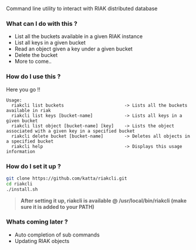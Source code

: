 Command line utility to interact with RIAK distributed database

### What can I do with this ?

* List all the buckets available in a given RIAK instance
* List all keys in a given bucket
* Read an object given a key under a given bucket
* Delete the bucket
* More to come..

### How do I use this ?

Here you go !!

```
Usage:
  riakcli list buckets                       -> Lists all the buckets available in riak
  riakcli list keys [bucket-name]            -> Lists all keys in a given bucket
  riakcli list object [bucket-name] [key]    -> Lists the object associated with a given key in a specified bucket
  riakcli delete bucket [bucket-name]        -> Deletes all objects in a specified bucket
  riakcli help                               -> Displays this usage information
```

### How do I set it up ?

```bash
git clone https://github.com/katta/riakcli.git
cd riakcli      
./install.sh
```

> __After setting it up, riakcli is available @ /usr/local/bin/riakcli (make sure it is added to your PATH)__

### Whats coming later ?

* Auto completion of sub commands
* Updating RIAK objects
